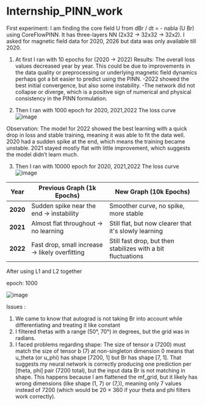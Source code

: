 # Internship_PINN_work


First experiment: 
I am finding the core field U from dBr / dt = - nabla (U Br) using  CoreFlowPINN. It has three-layers NN (2x32 → 32x32 → 32x2). I asked for magnetic field data for 2020, 2026 but data was only available till 2020. 
1) At first I ran with 10 epochs for (2020 → 2022) 
Results: 
The overall loss values decreased year by year. This could be due to improvements in the data quality or preprocessing or underlying magnetic field dynamics perhaps got a bit easier to predict using the PINN.
-2022 showed the best initial convergence, but also some instability.
-The network did not collapse or diverge, which is a positive sign of numerical and physical consistency in the PINN formulation.

2) Then I ran with 1000 epoch for 2020, 2021,2022
   The loss curve
   ![image](https://github.com/user-attachments/assets/5362aaa1-6a7f-44ac-8375-60cd39f624ac)

Observation: The model for 2022 showed the best learning with a quick drop in loss and stable training, meaning it was able to fit the data well. 2020 had a sudden spike at the end, which means the training became unstable. 2021 stayed mostly flat with little improvement, which suggests the model didn’t learn much.

3) Then I ran with 10000 epoch for 2020, 2021,2022
   The loss curve
![image](https://github.com/user-attachments/assets/68000f3c-411e-44b4-ba23-9cd139f7d854)


| Year     | Previous Graph (1k Epochs)                     | New Graph (10k Epochs)                                      |
| -------- | ---------------------------------------------- | ----------------------------------------------------------- |
| **2020** | Sudden spike near the end → instability        | Smoother curve, no spike, more stable   |
| **2021** | Almost flat throughout → no learning           | Still flat, but now clearer that it's slowly learning       |
| **2022** | Fast drop, small increase → likely overfitting | Still fast drop, but then stabilizes with a bit fluctuations |


After using L1 and L2 together

epoch: 1000

![image](https://github.com/user-attachments/assets/9ad9e2d8-291d-402e-b2ca-f3c90cca162d)



Issues :

1) We came to know that autograd is not taking Br into account while differentiating and treating it like constant
2) I filtered thetas with a range (50°, 70°) in degrees, but the grid was in radians.
3) I faced problems regarding shape: The size of tensor a (7200) must match the size of tensor b (7) at non-singleton dimension 0 means that u_theta (or u_phi) has shape [7200, 1] but Br has shape [7, 1]. That suggests my neural network is correctly producing one prediction per [theta, phi] pair (7200 total), but the input data Br is not matching in shape. This happens because I am flattened the mf_grid, but it likely has wrong dimensions (like shape (1, 7) or (7,)), meaning only 7 values instead of 7200 (which would be 20 × 360 if your theta and phi filters work correctly).








